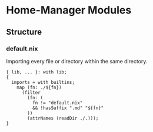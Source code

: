 # Home-Manager Modules

## Structure


### default.nix
Importing every file or directory within the same directory.
```
{ lib, ... }: with lib;
{
  imports = with builtins;
    map (fn: ./${fn})
      (filter
        (fn: (
          fn != "default.nix"
          && !hasSuffix ".md" "${fn}"
        ))
        (attrNames (readDir ./.)));
}
```
